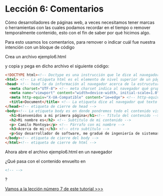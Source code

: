 # Lección 6: Comentarios

Cómo desarrolladores de páginas web, a veces necesitamos tener marcas o herramientas con las cuales podamos recordar en el tiempo o remover temporalmente contenido, esto con el fin de saber por qué hicimos algo.

Para esto usamos los comentarios, para remover o indicar cuál fue nuestra intención con un bloque de código

Crea un archivo ejemplo6.html

y copia y pega en dicho archivo el siguiente código:

```html
<!DOCTYPE html><!-- Doctype es una instrucción que le dice al navegador qué tipo de contenido tiene nuestro documento -->
<html> <!-- La etiqueta html es el elemento de nivel superior de un página web -->
<head> <!-- head le da información al navegador acerca de la estrucutura de nuestro documento html  -->
  <meta charset="UTF-8"> <!-- meta charset indica al navegador qué grupo de carácteres vamos a usar en nuestro documento -->
  <meta name="viewport" content="width=device-width, initial-scale=1.0"> <!-- viewport le indica al navegador qué tamaño y escalabilidad va a manejar con nuestro contenido la primera vez que se carga y cómo se va a manejar la escala del zoom -->
  <meta http-equiv="X-UA-Compatible" content="ie=edge"> <!-- http-equiv="X-UA-Compatible" era una forma de decir en el pasado con qué versión de un navegador debería ser compatible nuestro contenido (muy usado en la era de internet explorer) -->
  <title>Document</title> <!-- La etiqueta dice al navegador qué texto se debe mostrar en el título de la pestaña donde estamos visualizando nuestra página -->
</head><!-- etiqueta de cierre de head -->
<body><!-- La etiqueta body es en donde pondremos todo el contenido visual de nuestra página -->
  <h1>Bienvenidos a mi primera página</h1><!-- Título del contenido -->
  <h2>Mi nombre es</h2> <!-- Subtítulo de mi contenido -->
  <p> Camilo Montoya</p> <!-- Párrafo con mi nombre -->
  <h3>Acerca de mi:</h3> <!-- otro subtítulo -->
  <p>Soy desarrollador de software, me gradué de ingeniería de sistemas hace algunos años, llevo trabajando como desarrollador desde el 2006, pero la primera vez que hice código, fue en 1999 cuando estaba en octavo grado, es decir hace 20 años que programo</p> <!-- Párrafo con mi biografía -->
</body><!-- etiqueta de cierre del body -->
</html><!-- etiqueta de cierre de html -->
```

Ahora abre el archivo ejemplo6.html en un navegador

¿Qué pasa con el contenido envuelto en 
```html
<!-- -->
``` 
?

[Vamos a la lección número 7 de este tutorial >>>](leccion7.md)